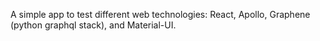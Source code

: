 A simple app to test different web technologies: React, Apollo, Graphene
(python graphql stack), and Material-UI.
